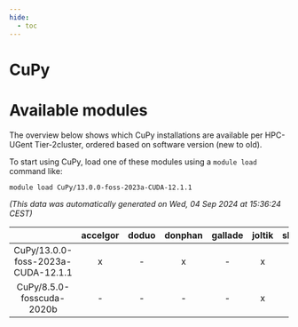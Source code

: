```yaml
---
hide:
  - toc
---
```


CuPy
====

# Available modules


The overview below shows which CuPy installations are available per HPC-UGent Tier-2cluster, ordered based on software version (new to old).

To start using CuPy, load one of these modules using a `module load` command like:

```shell
module load CuPy/13.0.0-foss-2023a-CUDA-12.1.1
```

*(This data was automatically generated on Wed, 04 Sep 2024 at 15:36:24 CEST)*  

| |accelgor|doduo|donphan|gallade|joltik|shinx|skitty|
| :---: | :---: | :---: | :---: | :---: | :---: | :---: | :---: |
|CuPy/13.0.0-foss-2023a-CUDA-12.1.1|x|-|x|-|x|-|-|
|CuPy/8.5.0-fosscuda-2020b|-|-|-|-|x|-|-|
